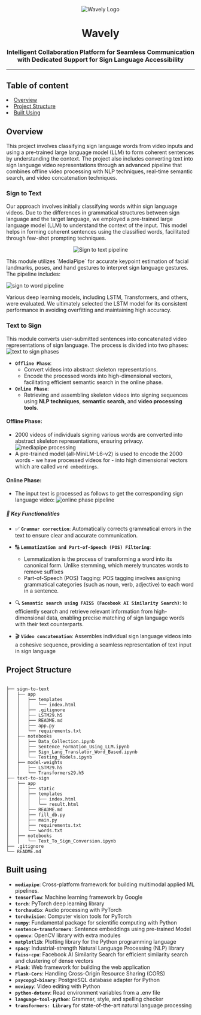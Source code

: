 


<p align="center">
  <img src="https://github.com/user-attachments/assets/c160f8fe-827a-4eef-b20d-2bed7090095f" alt="Wavely Logo" />
</p>
  <h1 align="center">Wavely</h1>
  
  <h3 align="center">  Intelligent Collaboration Platform for Seamless Communication with Dedicated Support for Sign Language Accessibility</h3>
<hr>
<h2> Table of content </h2>
<li><a href="#1">Overview</a> </li>
<li><a href="#2">Project Structure</a></li>
<li><a href="#3">Built Using</a></li>

<h2 id ="1"> Overview </h2>
This project involves classifying sign language words from video inputs and using a pre-trained large language model (LLM) to form coherent sentences by understanding the context. The project also includes converting text into sign language video representations through an advanced pipeline that combines offline video processing with NLP techniques, real-time semantic search, and video concatenation techniques.

### Sign to Text
Our approach involves initially classifying words within sign language videos. Due to the differences in grammatical structures between sign language and the target language, we employed a pre-trained large language model (LLM) to understand the context of the input. This model helps in forming coherent sentences using the classified words, facilitated through few-shot prompting techniques.

<p align="center">
  <img src="https://github.com/user-attachments/assets/bca12acf-7760-468e-bd6b-a4e860c48c67" alt="Sign to text pipeline" />
</p>
This module utilizes `MediaPipe` for accurate keypoint estimation of facial landmarks, poses, and hand gestures to interpret sign language gestures. The pipeline includes:

![sign to word pipeline](https://github.com/user-attachments/assets/279a8b95-b874-425f-91b1-d849f20875a1)

Various deep learning models, including LSTM, Transformers, and others, were evaluated. We ultimately selected the LSTM model for its consistent performance in avoiding overfitting and maintaining high accuracy.

### Text to Sign

This module converts user-submitted sentences into concatenated video representations of sign language. The process is divided into two phases:
![text to sign phases](https://github.com/user-attachments/assets/3e7022ca-3587-4c58-aabf-7913f1300a47)

- **`Offline Phase`**:
  - Convert videos into abstract skeleton representations.
  - Encode the processed words into high-dimensional vectors, facilitating efficient semantic search in the online phase.
- **`Online Phase`**:
  - Retrieving and assembling skeleton videos into signing sequences using **NLP techniques**, **semantic search**, and **video processing tools**.
  
#### Offline Phase: 
  - 2000 videos of individuals signing various words are converted into abstract skeleton representations, ensuring privacy.
![mediapipe processing](https://github.com/user-attachments/assets/a8be3543-bd0d-48d4-a84d-f93c025ccec1)
  - A pre-trained model (all-MiniLM-L6-v2) is used to encode the 2000 words - we have processed videos for - into high dimensional vectors which are called `word embeddings`.
#### Online Phase:
- The input text is processed as follows to get the corresponding sign language video:
![online phase pipeline](https://github.com/user-attachments/assets/0896f5d8-ae77-4cdd-915e-9325c3f0c140)

##### 🔑 Key Functionalities

- ✅ **`Grammar correction`**: Automatically corrects grammatical errors in the text to ensure clear and accurate communication.
      
- 🔠 **`Lemmatization and Part-of-Speech (POS) Filtering`**: 
  - Lemmatization is the process of transforming a word into its canonical form. Unlike stemming, which merely truncates words to remove suffixes
  - Part-of-Speech (POS) Tagging: POS tagging involves assigning grammatical categories (such as noun, verb, adjective) to each word in a sentence.
          
- 🔍 **`Semantic search using FAISS (Facebook AI Similarity Search)`**:  to efficiently search and retrieve relevant information from high-dimensional data, enabling precise matching of sign language words with their text counterparts.
      
- 🎬 **`Video concatenation`**: Assembles individual sign language videos into a cohesive sequence, providing a seamless representation of text input in sign language

<h2 id ="2"> Project Structure </h2>

```plaintext

├── sign-to-text
│   ├── app
│   │   ├── templates
│   │   │   └── index.html
│   │   ├── .gitignore
│   │   ├── LSTM29.h5
│   │   ├── README.md
│   │   ├── app.py
│   │   └── requirements.txt
│   ├── notebooks
│   │   ├── Data_Collection.ipynb
│   │   ├── Sentence_Formation_Using_LLM.ipynb
│   │   ├── Sign_Lang_Translator_Word_Based.ipynb
│   │   └── Testing_Models.ipynb
│   ├── model-weights
│   │   ├── LSTM29.h5
│   │   └── Transformers29.h5
├── text-to-sign
│   ├── app
│   │   ├── static
│   │   ├── templates
│   │   │   ├── index.html
│   │   │   └── result.html
│   │   ├── README.md
│   │   ├── fill_db.py
│   │   ├── main.py
│   │   ├── requirements.txt
│   │   └── words.txt
│   ├── notebooks
│   │   └── Text_To_Sign_Conversion.ipynb
├── .gitignore
└── README.md
```

<h2 id ="3">Built using </h2>

- **`mediapipe`**: Cross-platform framework for building multimodal applied ML pipelines.
- **`tensorflow`**: Machine learning framework by Google
- **`torch`**: PyTorch deep learning library 
- **`torchaudio`**: Audio processing with PyTorch 
- **`torchvision`**: Computer vision tools for PyTorch
- **`numpy`**: Fundamental package for scientific computing with Python 
- **`sentence-transformers`**: Sentence embeddings using pre-trained Model
- **`opencv`**: OpenCV library with extra modules
- **`matplotlib`**: Plotting library for the Python programming language 
- **`spacy`**: Industrial-strength Natural Language Processing (NLP) library
- **`faiss-cpu`**: Facebook AI Similarity Search for efficient similarity search and clustering of dense vectors 
- **`Flask`**: Web framework for building the web application
- **`Flask-Cors`**: Handling Cross-Origin Resource Sharing (CORS)
- **`psycopg2-binary`**: PostgreSQL database adapter for Python 
- **`moviepy`**: Video editing with Python 
- **`python-dotenv`**: Read environment variables from a .env file
- **`language-tool-python`**: Grammar, style, and spelling checker
- **`transformers: Library`** for state-of-the-art natural language processing







